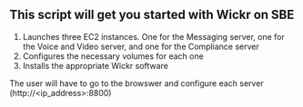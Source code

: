## This script will get you started with Wickr on SBE
1. Launches three EC2 instances. One for the Messaging server, one for the Voice and Video server, and one for the Compliance server
2. Configures the necessary volumes for each one
3. Installs the appropriate Wickr software

The user will have to go to the browswer and configure each server (http://<ip_address>:8800)
